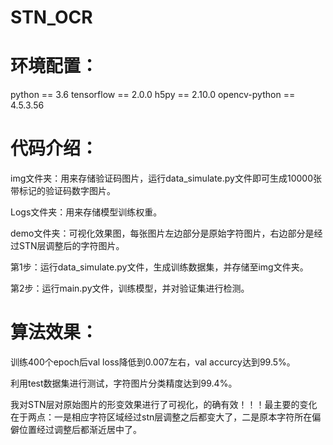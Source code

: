 # STN_OCR

# 环境配置：

python == 3.6
tensorflow == 2.0.0
h5py == 2.10.0
opencv-python == 4.5.3.56


# 代码介绍：

img文件夹：用来存储验证码图片，运行data_simulate.py文件即可生成10000张带标记的验证码数字图片。

Logs文件夹：用来存储模型训练权重。

demo文件夹：可视化效果图，每张图片左边部分是原始字符图片，右边部分是经过STN层调整后的字符图片。

第1步：运行data_simulate.py文件，生成训练数据集，并存储至img文件夹。

第2步：运行main.py文件，训练模型，并对验证集进行检测。
    

# 算法效果：

训练400个epoch后val loss降低到0.007左右，val accurcy达到99.5%。

利用test数据集进行测试，字符图片分类精度达到99.4%。

我对STN层对原始图片的形变效果进行了可视化，的确有效！！！最主要的变化在于两点：一是相应字符区域经过stn层调整之后都变大了，二是原本字符所在偏僻位置经过调整后都渐近居中了。
